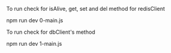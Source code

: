 To run check for isAlive, get, set and del method for redisClient

npm run dev 0-main.js

To run check for dbClient's method

npm run dev 1-main.js
